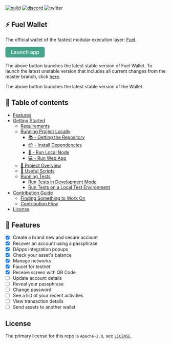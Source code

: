 [![build](https://github.com/FuelLabs/fuels-wallet/actions/workflows/gh-pages.yml/badge.svg)](https://github.com/FuelLabs/fuels-wallet/actions/workflows/gh-pages.yml)
[![discord](https://img.shields.io/badge/chat%20on-discord-orange?&logo=discord&logoColor=ffffff&color=7389D8&labelColor=6A7EC2)](https://discord.gg/xfpK4Pe)
![twitter](https://img.shields.io/twitter/follow/SwayLang?style=social)

## ⚡️ Fuel Wallet

The official wallet of the fastest modular execution layer: [Fuel](https://fuel.network/).

[![launch app button](docs/assets/launch-button.png)](https://fuellabs.github.io/fuels-wallet)

The above button launches the latest stable version of Fuel Wallet. To launch the latest unstable version that includes all current changes from the master branch, click [here](https://fuels-wallet.vercel.app/).

The above button launches the latest stable version of the Wallet.

## 📗 Table of contents

- [Features](#-fuels-wallet-features)
- [Getting Started](./docs/GETTING_STARTED.md)
  - [Requirements](./docs/GETTING_STARTED.md#requirements)
  - [Running Project Locally](./docs/GETTING_STARTED.md#running-project-locally)
    - [📚 - Getting the Repository](./docs/GETTING_STARTED.md#---getting-the-repository)
    - [📦 - Install Dependencies](./docs/GETTING_STARTED.md#---install-dependencies)
    - [📒 - Run Local Node](./docs/GETTING_STARTED.md#---run-local-node)
    - [💻 - Run Web App](./docs/GETTING_STARTED.md#---run-web-app)
  - [📗 Project Overview](./docs/GETTING_STARTED.md#-project-overview)
  - [🧰 Useful Scripts](./docs/GETTING_STARTED.md#-useful-scripts)
  - [Running Tests](./docs/GETTING_STARTED.md#running-tests)
    - [Run Tests in Development Mode](./docs/GETTING_STARTED.md#run-tests-in-development-mode)
    - [Run Tests on a Local Test Environment](./docs/GETTING_STARTED.md#run-tests-on-a-local-test-environment)
- [Contribution Guide](./docs/CONTRIBUTING.md)
  - [Finding Something to Work On](./docs/CONTRIBUTING.md#finding-something-to-work-on)
  - [Contribution Flow](./docs/CONTRIBUTING.md#contribution-flow)
- [License](#license)

## 🧰 Features

- [x] Create a brand new and secure account
- [x] Recover an account using a passphrase
- [x] DApps integration popups
- [x] Check your asset's balance
- [x] Manage networks
- [x] Faucet for testnet
- [x] Receive screen with QR Code
- [ ] Update account details
- [ ] Reveal your passphrase
- [ ] Change password
- [ ] See a list of your recent activities
- [ ] View transaction details
- [ ] Send assets to another wallet

## License

The primary license for this repo is `Apache-2.0`, see [`LICENSE`](./LICENSE).
